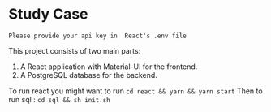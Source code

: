 # Study Case

`Please provide your api key in  React's .env file`

This project consists of two main parts:

1. A React application with Material-UI for the frontend.
2. A PostgreSQL database for the backend.

To run react you might want to run `cd react && yarn && yarn start`
Then to run sql : `cd sql && sh init.sh`
